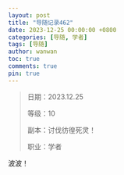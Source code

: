 ```yaml
---
layout: post
title: "导随记录462"
date: 2023-12-25 00:00:00 +0800
categories: [导随, 学者]
tags: [导随]
author: wanwan
toc: true
comments: true
pin: true
---
```

> 日期：2023.12.25
>
> 等级：10
>
> 副本：讨伐彷徨死灵！
>
> 职业：学者

波波！